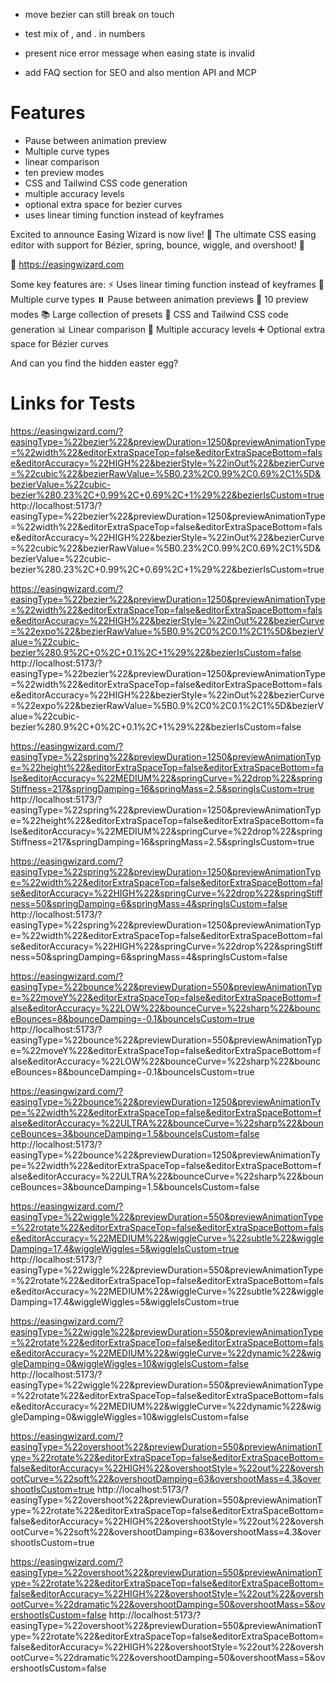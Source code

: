 - move bezier can still break on touch
- test mix of , and . in numbers

- present nice error message when easing state is invalid
- add FAQ section for SEO and also mention API and MCP


# Features

- Pause between animation preview
- Multiple curve types
- linear comparison
- ten preview modes
- CSS and Tailwind CSS code generation
- multiple accuracy levels
- optional extra space for bezier curves
- uses linear timing function instead of keyframes




Excited to announce Easing Wizard is now live! 🎉 
The ultimate CSS easing editor with support for Bézier, spring, bounce, wiggle, and overshoot! 🚀

🔗 https://easingwizard.com

Some key features are:
⚡ Uses linear timing function instead of keyframes
🎢 Multiple curve types
⏸️ Pause between animation previews
🎥 10 preview modes
📚 Large collection of presets
📝 CSS and Tailwind CSS code generation
📊 Linear comparison
🎯 Multiple accuracy levels
➕ Optional extra space for Bézier curves

And can you find the hidden easter egg?


# Links for Tests

https://easingwizard.com/?easingType=%22bezier%22&previewDuration=1250&previewAnimationType=%22width%22&editorExtraSpaceTop=false&editorExtraSpaceBottom=false&editorAccuracy=%22HIGH%22&bezierStyle=%22inOut%22&bezierCurve=%22cubic%22&bezierRawValue=%5B0.23%2C0.99%2C0.69%2C1%5D&bezierValue=%22cubic-bezier%280.23%2C+0.99%2C+0.69%2C+1%29%22&bezierIsCustom=true
http://localhost:5173/?easingType=%22bezier%22&previewDuration=1250&previewAnimationType=%22width%22&editorExtraSpaceTop=false&editorExtraSpaceBottom=false&editorAccuracy=%22HIGH%22&bezierStyle=%22inOut%22&bezierCurve=%22cubic%22&bezierRawValue=%5B0.23%2C0.99%2C0.69%2C1%5D&bezierValue=%22cubic-bezier%280.23%2C+0.99%2C+0.69%2C+1%29%22&bezierIsCustom=true

https://easingwizard.com/?easingType=%22bezier%22&previewDuration=1250&previewAnimationType=%22width%22&editorExtraSpaceTop=false&editorExtraSpaceBottom=false&editorAccuracy=%22HIGH%22&bezierStyle=%22inOut%22&bezierCurve=%22expo%22&bezierRawValue=%5B0.9%2C0%2C0.1%2C1%5D&bezierValue=%22cubic-bezier%280.9%2C+0%2C+0.1%2C+1%29%22&bezierIsCustom=false
http://localhost:5173/?easingType=%22bezier%22&previewDuration=1250&previewAnimationType=%22width%22&editorExtraSpaceTop=false&editorExtraSpaceBottom=false&editorAccuracy=%22HIGH%22&bezierStyle=%22inOut%22&bezierCurve=%22expo%22&bezierRawValue=%5B0.9%2C0%2C0.1%2C1%5D&bezierValue=%22cubic-bezier%280.9%2C+0%2C+0.1%2C+1%29%22&bezierIsCustom=false

https://easingwizard.com/?easingType=%22spring%22&previewDuration=1250&previewAnimationType=%22height%22&editorExtraSpaceTop=false&editorExtraSpaceBottom=false&editorAccuracy=%22MEDIUM%22&springCurve=%22drop%22&springStiffness=217&springDamping=16&springMass=2.5&springIsCustom=true
http://localhost:5173/?easingType=%22spring%22&previewDuration=1250&previewAnimationType=%22height%22&editorExtraSpaceTop=false&editorExtraSpaceBottom=false&editorAccuracy=%22MEDIUM%22&springCurve=%22drop%22&springStiffness=217&springDamping=16&springMass=2.5&springIsCustom=true

https://easingwizard.com/?easingType=%22spring%22&previewDuration=1250&previewAnimationType=%22width%22&editorExtraSpaceTop=false&editorExtraSpaceBottom=false&editorAccuracy=%22HIGH%22&springCurve=%22drop%22&springStiffness=50&springDamping=6&springMass=4&springIsCustom=false
http://localhost:5173/?easingType=%22spring%22&previewDuration=1250&previewAnimationType=%22width%22&editorExtraSpaceTop=false&editorExtraSpaceBottom=false&editorAccuracy=%22HIGH%22&springCurve=%22drop%22&springStiffness=50&springDamping=6&springMass=4&springIsCustom=false

https://easingwizard.com/?easingType=%22bounce%22&previewDuration=550&previewAnimationType=%22moveY%22&editorExtraSpaceTop=false&editorExtraSpaceBottom=false&editorAccuracy=%22LOW%22&bounceCurve=%22sharp%22&bounceBounces=8&bounceDamping=-0.1&bounceIsCustom=true
http://localhost:5173/?easingType=%22bounce%22&previewDuration=550&previewAnimationType=%22moveY%22&editorExtraSpaceTop=false&editorExtraSpaceBottom=false&editorAccuracy=%22LOW%22&bounceCurve=%22sharp%22&bounceBounces=8&bounceDamping=-0.1&bounceIsCustom=true

https://easingwizard.com/?easingType=%22bounce%22&previewDuration=1250&previewAnimationType=%22width%22&editorExtraSpaceTop=false&editorExtraSpaceBottom=false&editorAccuracy=%22ULTRA%22&bounceCurve=%22sharp%22&bounceBounces=3&bounceDamping=1.5&bounceIsCustom=false
http://localhost:5173/?easingType=%22bounce%22&previewDuration=1250&previewAnimationType=%22width%22&editorExtraSpaceTop=false&editorExtraSpaceBottom=false&editorAccuracy=%22ULTRA%22&bounceCurve=%22sharp%22&bounceBounces=3&bounceDamping=1.5&bounceIsCustom=false

https://easingwizard.com/?easingType=%22wiggle%22&previewDuration=550&previewAnimationType=%22rotate%22&editorExtraSpaceTop=false&editorExtraSpaceBottom=false&editorAccuracy=%22MEDIUM%22&wiggleCurve=%22subtle%22&wiggleDamping=17.4&wiggleWiggles=5&wiggleIsCustom=true
http://localhost:5173/?easingType=%22wiggle%22&previewDuration=550&previewAnimationType=%22rotate%22&editorExtraSpaceTop=false&editorExtraSpaceBottom=false&editorAccuracy=%22MEDIUM%22&wiggleCurve=%22subtle%22&wiggleDamping=17.4&wiggleWiggles=5&wiggleIsCustom=true

https://easingwizard.com/?easingType=%22wiggle%22&previewDuration=550&previewAnimationType=%22rotate%22&editorExtraSpaceTop=false&editorExtraSpaceBottom=false&editorAccuracy=%22MEDIUM%22&wiggleCurve=%22dynamic%22&wiggleDamping=0&wiggleWiggles=10&wiggleIsCustom=false
http://localhost:5173/?easingType=%22wiggle%22&previewDuration=550&previewAnimationType=%22rotate%22&editorExtraSpaceTop=false&editorExtraSpaceBottom=false&editorAccuracy=%22MEDIUM%22&wiggleCurve=%22dynamic%22&wiggleDamping=0&wiggleWiggles=10&wiggleIsCustom=false

https://easingwizard.com/?easingType=%22overshoot%22&previewDuration=550&previewAnimationType=%22rotate%22&editorExtraSpaceTop=false&editorExtraSpaceBottom=false&editorAccuracy=%22HIGH%22&overshootStyle=%22out%22&overshootCurve=%22soft%22&overshootDamping=63&overshootMass=4.3&overshootIsCustom=true
http://localhost:5173/?easingType=%22overshoot%22&previewDuration=550&previewAnimationType=%22rotate%22&editorExtraSpaceTop=false&editorExtraSpaceBottom=false&editorAccuracy=%22HIGH%22&overshootStyle=%22out%22&overshootCurve=%22soft%22&overshootDamping=63&overshootMass=4.3&overshootIsCustom=true

https://easingwizard.com/?easingType=%22overshoot%22&previewDuration=550&previewAnimationType=%22rotate%22&editorExtraSpaceTop=false&editorExtraSpaceBottom=false&editorAccuracy=%22HIGH%22&overshootStyle=%22out%22&overshootCurve=%22dramatic%22&overshootDamping=50&overshootMass=5&overshootIsCustom=false
http://localhost:5173/?easingType=%22overshoot%22&previewDuration=550&previewAnimationType=%22rotate%22&editorExtraSpaceTop=false&editorExtraSpaceBottom=false&editorAccuracy=%22HIGH%22&overshootStyle=%22out%22&overshootCurve=%22dramatic%22&overshootDamping=50&overshootMass=5&overshootIsCustom=false